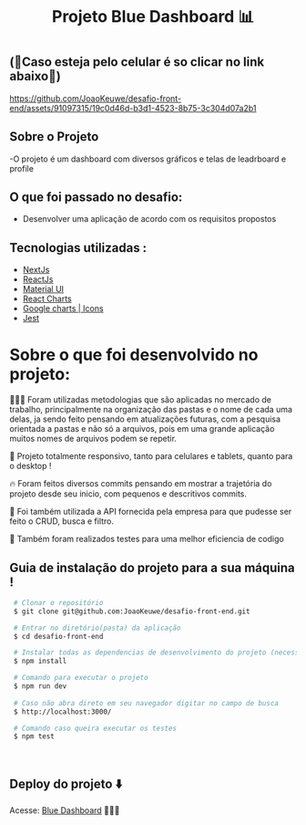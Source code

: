 <h1 align='center' >

Projeto Blue Dashboard 📊

<h1/>

## (📱Caso esteja pelo celular é so clicar no link abaixo📱)



https://github.com/JoaoKeuwe/desafio-front-end/assets/91097315/19c0d46d-b3d1-4523-8b75-3c304d07a2b1


## Sobre o Projeto

-O projeto é um dashboard com diversos gráficos e telas de leadrboard e profile<br>

## O que foi passado no desafio:

- Desenvolver uma aplicação de acordo com os requisitos propostos

## Tecnologias utilizadas :
- [NextJs](https://nextjs.org/)
- [ReactJs](https://react.dev/)  
- [Material UI](https://mui.com/)
- [React Charts](https://react-charts.tanstack.com/)  
- [Google charts | Icons](https://www.react-google-charts.com/)
- [Jest](https://jestjs.io/pt-BR/)


# Sobre o que foi desenvolvido no projeto:
👨🏾‍💻 Foram utilizadas metodologias que são aplicadas no mercado de trabalho, principalmente na organização das pastas e o nome de cada uma delas, ja sendo feito pensando em atualizações futuras, com a pesquisa orientada a pastas e não só a arquivos, pois em uma grande aplicação muitos nomes de arquivos podem se repetir.
 
📲 Projeto totalmente responsivo, tanto para celulares e tablets, quanto para o desktop !

🔥 Foram feitos diversos commits pensando em mostrar a trajetória do projeto desde seu inicio, com pequenos e descritivos commits.

🚩 Foi também utilizada a API fornecida pela empresa para que pudesse ser feito o CRUD, busca e filtro.

🧪 Também foram realizados testes para uma melhor eficiencia de codigo


## Guia de instalação do projeto para a sua máquina !

```bash
 # Clonar o repositório
 $ git clone git@github.com:JoaoKeuwe/desafio-front-end.git

 # Entrar no diretório(pasta) da aplicação
 $ cd desafio-front-end

 # Instalar todas as dependencias de desenvolvimento do projeto (necessita ter o Node(npm) instalado)
 $ npm install

 # Comando para executar o projeto
 $ npm run dev
 
 # Caso não abra direto em seu navegador digitar no campo de busca 
 $ http://localhost:3000/

 # Comando caso queira executar os testes
 $ npm test

```
<br>

## Deploy do projeto ⬇️
Acesse: [Blue Dashboard](https://desafio-front-end-flame.vercel.app/) 👨🏾‍💻
